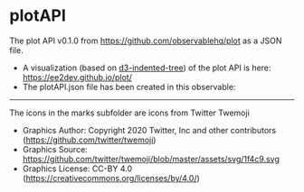 # plotAPI

The plot API v0.1.0 from https://github.com/observablehq/plot as a JSON file.
- A visualization (based on [d3-indented-tree](https://github.com/EE2dev/d3-indented-tree)) of the plot API is here: https://ee2dev.github.io/plot/
- The plotAPI.json file has been created in this observable: 
----------

The icons in the marks subfolder are icons from Twitter Twemoji

- Graphics Author: Copyright 2020 Twitter, Inc and other contributors (https://github.com/twitter/twemoji)
- Graphics Source: https://github.com/twitter/twemoji/blob/master/assets/svg/1f4c9.svg
- Graphics License: CC-BY 4.0 (https://creativecommons.org/licenses/by/4.0/)
